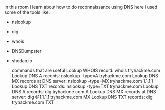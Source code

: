 in this room i learn about how to do reconnaissance using DNS here i used some of the tools like:
- nslookup
- dig
- whois
- DNSDumpster
- shodan.io

  commands that are useful
Lookup WHOIS record:   whois tryhackme.com
Lookup DNS A records: 	  nslookup -type=A tryhackme.com
Lookup DNS MX records at DNS server:   nslookup -type=MX tryhackme.com 1.1.1.1
Lookup DNS TXT records: 	  nslookup -type=TXT tryhackme.com
Lookup DNS A records: 	  dig tryhackme.com A
Lookup DNS MX records at DNS server: 	  dig @1.1.1.1 tryhackme.com MX
Lookup DNS TXT records:   	dig tryhackme.com TXT
